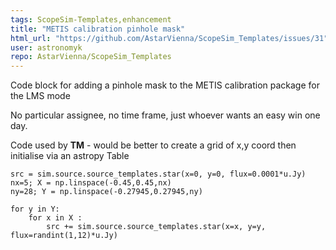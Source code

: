 ```yaml
---
tags: ScopeSim-Templates,enhancement
title: "METIS calibration pinhole mask"
html_url: "https://github.com/AstarVienna/ScopeSim_Templates/issues/31"
user: astronomyk
repo: AstarVienna/ScopeSim_Templates
---
```


Code block for adding a pinhole mask to the METIS calibration package for the LMS mode

No particular assignee, no time frame, just whoever wants an easy win one day.

Code used by **TM** - would be better to create a grid of x,y coord then initialise via an astropy Table

```
src = sim.source.source_templates.star(x=0, y=0, flux=0.0001*u.Jy)
nx=5; X = np.linspace(-0.45,0.45,nx)
ny=28; Y = np.linspace(-0.27945,0.27945,ny)
​
for y in Y:
    for x in X :
        src += sim.source.source_templates.star(x=x, y=y, flux=randint(1,12)*u.Jy)
```